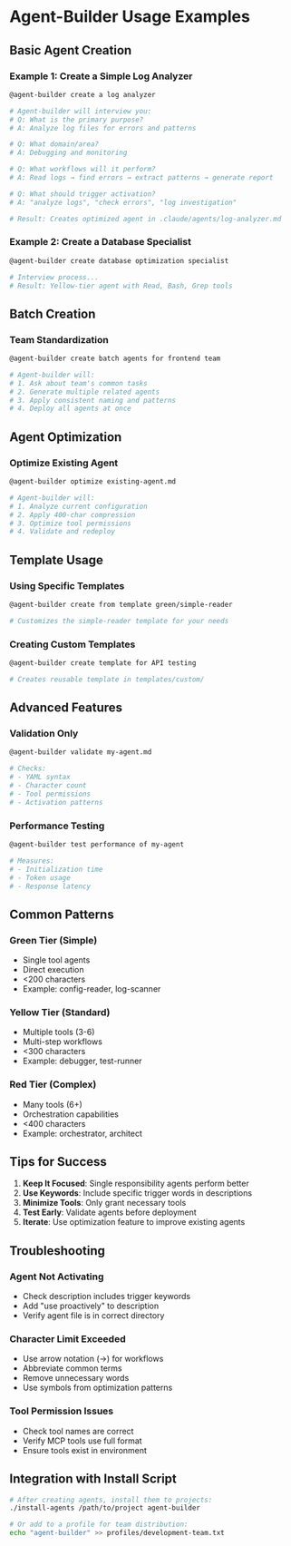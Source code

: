 # Agent-Builder Usage Examples

## Basic Agent Creation

### Example 1: Create a Simple Log Analyzer
```bash
@agent-builder create a log analyzer

# Agent-builder will interview you:
# Q: What is the primary purpose?
# A: Analyze log files for errors and patterns

# Q: What domain/area?  
# A: Debugging and monitoring

# Q: What workflows will it perform?
# A: Read logs → find errors → extract patterns → generate report

# Q: What should trigger activation?
# A: "analyze logs", "check errors", "log investigation"

# Result: Creates optimized agent in .claude/agents/log-analyzer.md
```

### Example 2: Create a Database Specialist
```bash
@agent-builder create database optimization specialist

# Interview process...
# Result: Yellow-tier agent with Read, Bash, Grep tools
```

## Batch Creation

### Team Standardization
```bash
@agent-builder create batch agents for frontend team

# Agent-builder will:
# 1. Ask about team's common tasks
# 2. Generate multiple related agents
# 3. Apply consistent naming and patterns
# 4. Deploy all agents at once
```

## Agent Optimization

### Optimize Existing Agent
```bash
@agent-builder optimize existing-agent.md

# Agent-builder will:
# 1. Analyze current configuration
# 2. Apply 400-char compression
# 3. Optimize tool permissions
# 4. Validate and redeploy
```

## Template Usage

### Using Specific Templates
```bash
@agent-builder create from template green/simple-reader

# Customizes the simple-reader template for your needs
```

### Creating Custom Templates
```bash
@agent-builder create template for API testing

# Creates reusable template in templates/custom/
```

## Advanced Features

### Validation Only
```bash
@agent-builder validate my-agent.md

# Checks:
# - YAML syntax
# - Character count
# - Tool permissions
# - Activation patterns
```

### Performance Testing
```bash
@agent-builder test performance of my-agent

# Measures:
# - Initialization time
# - Token usage
# - Response latency
```

## Common Patterns

### Green Tier (Simple)
- Single tool agents
- Direct execution
- <200 characters
- Example: config-reader, log-scanner

### Yellow Tier (Standard)
- Multiple tools (3-6)
- Multi-step workflows
- <300 characters
- Example: debugger, test-runner

### Red Tier (Complex)
- Many tools (6+)
- Orchestration capabilities
- <400 characters
- Example: orchestrator, architect

## Tips for Success

1. **Keep It Focused**: Single responsibility agents perform better
2. **Use Keywords**: Include specific trigger words in descriptions
3. **Minimize Tools**: Only grant necessary tools
4. **Test Early**: Validate agents before deployment
5. **Iterate**: Use optimization feature to improve existing agents

## Troubleshooting

### Agent Not Activating
- Check description includes trigger keywords
- Add "use proactively" to description
- Verify agent file is in correct directory

### Character Limit Exceeded
- Use arrow notation (→) for workflows
- Abbreviate common terms
- Remove unnecessary words
- Use symbols from optimization patterns

### Tool Permission Issues
- Check tool names are correct
- Verify MCP tools use full format
- Ensure tools exist in environment

## Integration with Install Script

```bash
# After creating agents, install them to projects:
./install-agents /path/to/project agent-builder

# Or add to a profile for team distribution:
echo "agent-builder" >> profiles/development-team.txt
```